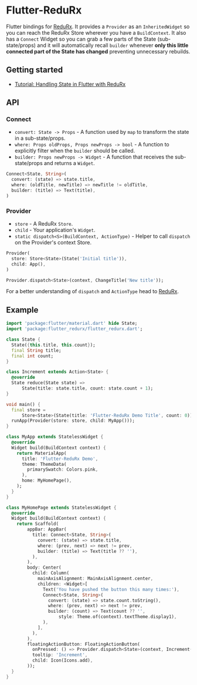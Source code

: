 # Flutter-ReduRx
Flutter bindings for [ReduRx](https://github.com/leocavalcante/ReduRx).
It provides a `Provider` as an `InheritedWidget` so you can reach the ReduRx Store wherever you have a `BuildContext`.
It also has a `Connect` Widget so you can grab a few parts of the State (sub-state/props) and it will automatically recall `builder` whenever **only this little connected part of the State has changed** preventing unnecessary rebuilds.

## Getting started
* [Tutorial: Handling State in Flutter with ReduRx](https://medium.com/@leocavalcante/tutorial-handling-state-in-flutter-with-redurx-b4d50c647e4a)

## API

### Connect
* `convert: State -> Props` - A function used by `map` to transform the state in a sub-state/props.
* `where: Props oldProps, Props newProps -> bool` - A function to explicitly filter when the `builder` should be called.
* `builder: Props newProps -> Widget` - A function that receives the sub-state/props and returns a `Widget`.

```dart
Connect<State, String>(
  convert: (state) => state.title,
  where: (oldTitle, newTitle) => newTitle != oldTitle,
  builder: (title) => Text(title),
)
```

### Provider
* `store` - A ReduRx `Store`.
* `child` - Your application's `Widget`.
* `static dispatch<S>(BuildContext, ActionType)` - Helper to call `dispatch` on the Provider's context Store.

```dart
Provider(
  store: Store<State>(State('Initial title')),
  child: App(),
)
```

```dart
Provider.dispatch<State>(context, ChangeTitle('New title'));
```

For a better understanding of `dispatch` and `ActionType` head to [ReduRx](https://github.com/leocavalcante/ReduRx).

## Example
```dart
import 'package:flutter/material.dart' hide State;
import 'package:flutter_redurx/flutter_redurx.dart';

class State {
  State({this.title, this.count});
  final String title;
  final int count;
}

class Increment extends Action<State> {
  @override
  State reduce(State state) =>
      State(title: state.title, count: state.count + 1);
}

void main() {
  final store =
      Store<State>(State(title: 'Flutter-ReduRx Demo Title', count: 0));
  runApp(Provider(store: store, child: MyApp()));
}

class MyApp extends StatelessWidget {
  @override
  Widget build(BuildContext context) {
    return MaterialApp(
      title: 'Flutter-ReduRx Demo',
      theme: ThemeData(
        primarySwatch: Colors.pink,
      ),
      home: MyHomePage(),
    );
  }
}

class MyHomePage extends StatelessWidget {
  @override
  Widget build(BuildContext context) {
    return Scaffold(
        appBar: AppBar(
          title: Connect<State, String>(
            convert: (state) => state.title,
            where: (prev, next) => next != prev,
            builder: (title) => Text(title ?? ''),
          ),
        ),
        body: Center(
          child: Column(
            mainAxisAlignment: MainAxisAlignment.center,
            children: <Widget>[
              Text('You have pushed the button this many times:'),
              Connect<State, String>(
                convert: (state) => state.count.toString(),
                where: (prev, next) => next != prev,
                builder: (count) => Text(count ?? '',
                    style: Theme.of(context).textTheme.display1),
              ),
            ],
          ),
        ),
        floatingActionButton: FloatingActionButton(
          onPressed: () => Provider.dispatch<State>(context, Increment()),
          tooltip: 'Increment',
          child: Icon(Icons.add),
        ));
  }
}
```
